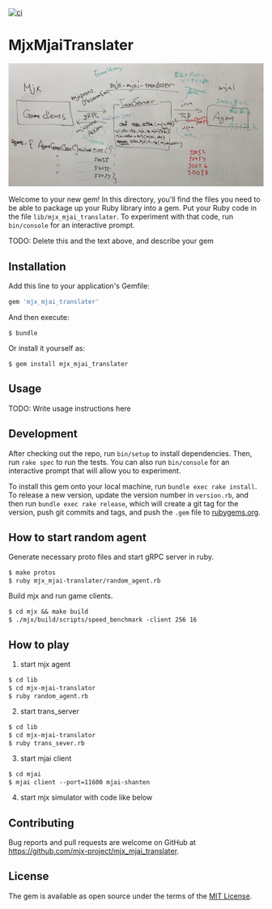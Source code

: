 [![ci](https://github.com/mjx-project/mjx_mjai_translater/actions/workflows/ci.yml/badge.svg)](https://github.com/mjx-project/mjx_mjai_translater/actions/workflows/ci.yml)

# MjxMjaiTranslater

![](fig/mjx_mjai_translater.jpg)

Welcome to your new gem! In this directory, you'll find the files you need to be able to package up your Ruby library into a gem. Put your Ruby code in the file `lib/mjx_mjai_translater`. To experiment with that code, run `bin/console` for an interactive prompt.

TODO: Delete this and the text above, and describe your gem

## Installation

Add this line to your application's Gemfile:

```ruby
gem 'mjx_mjai_translater'
```

And then execute:

    $ bundle

Or install it yourself as:

    $ gem install mjx_mjai_translater

## Usage

TODO: Write usage instructions here

## Development

After checking out the repo, run `bin/setup` to install dependencies. Then, run `rake spec` to run the tests. You can also run `bin/console` for an interactive prompt that will allow you to experiment.

To install this gem onto your local machine, run `bundle exec rake install`. To release a new version, update the version number in `version.rb`, and then run `bundle exec rake release`, which will create a git tag for the version, push git commits and tags, and push the `.gem` file to [rubygems.org](https://rubygems.org).

## How to start random agent

Generate necessary proto files and start gRPC server in ruby.

```
$ make protos
$ ruby mjx_mjai-translater/random_agent.rb
```

Build mjx and run game clients.

```
$ cd mjx && make build
$ ./mjx/build/scripts/speed_benchmark -client 256 16
```

## How to play
1. start mjx agent
  ```
 $ cd lib
 $ cd mjx-mjai-translator
 $ ruby random_agent.rb
 ```
2. start trans_server
 ```
 $ cd lib
 $ cd mjx-mjai-translator
 $ ruby trans_sever.rb
 ```
3. start mjai client
 ```
 $ cd mjai
 $ mjai client --port=11600 mjai-shanten
 ```
4. start mjx simulator with code like below

## Contributing

Bug reports and pull requests are welcome on GitHub at https://github.com/mjx-project/mjx_mjai_translater.

## License

The gem is available as open source under the terms of the [MIT License](https://opensource.org/licenses/MIT).
